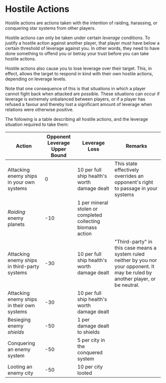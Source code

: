 # Hostile Actions

Hostile actions are actions taken with the intention of raiding, harassing, or conquering star systems from other players. 

Hostile actions can only be taken under certain *leverage* conditions. To justify a hostile action against another player, that player must have below a certain threshold of leverage against you. In other words, they need to have done something to offend you or betray your trust before you can take hostile actions.

Hostile actions also cause you to lose leverage over their target. This, in effect, allows the target to respond in kind with their own hostile actions, depending on leverage levels.

Note that one consequence of this is that situations in which a player cannot fight back when attacked are possible. These situations can occur if leverage is extremely unbalanced between players,
or if a player has refused a favour and thereby lost a significant amount of leverage when relations were otherwise positive.

The following is a table describing all hostile actions, and the leverage situation required to take them:

| Action                                       | Opponent Leverage Upper Bound | Leverage Loss                                               | Remarks                                                                                                                             |
|----------------------------------------------|-------------------------------|-------------------------------------------------------------|-------------------------------------------------------------------------------------------------------------------------------------|
| Attacking enemy ships in your own systems    | 0                             | 10 per full ship health's worth damage dealt                | This state effectively overrides an opponent's right to passage in your systems                                                     |
| *Raiding* enemy planets                      | -10                           | 1 per mineral stolen or completed collecting biomass action |                                                                                                                                     |
| Attacking enemy ships in third-party systems | -30                           | 10 per full ship health's worth damage dealt                | "Third-party" in this case means a system ruled neither by you nor your opponent. It may be ruled by another player, or be neutral. |
| Attacking enemy ships in their own systems   | -30                           | 10 per full ship health's worth damage dealt                |                                                                                                                                     |
| Besieging enemy *shields*                    | -50                           | 1 per damage dealt to shields                               |                                                                                                                                     |
| Conquering an enemy system                   | -50                           | 5 per city in the conquered system                          |                                                                                                                                     |
| Looting an enemy city                        | -50                           | 10 per city looted                                          |                                                                                                                                     |

